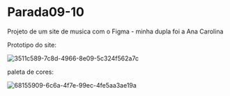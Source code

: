 # Parada09-10
Projeto de um site de musica com o Figma - minha dupla foi a Ana Carolina

Prototipo do site:

![3511c589-7c8d-4966-8e09-5c324f562a7c](https://github.com/MarianaMagalh/Parada09-10/assets/167040224/cc8df6db-5257-41e6-9773-902ce909d689)

paleta de cores:

![68155909-6c6a-4f7e-99ec-4fe5aa3ae19a](https://github.com/MarianaMagalh/Parada09-10/assets/167040224/97172cad-530e-47dd-a2af-38bf20a7b803)
